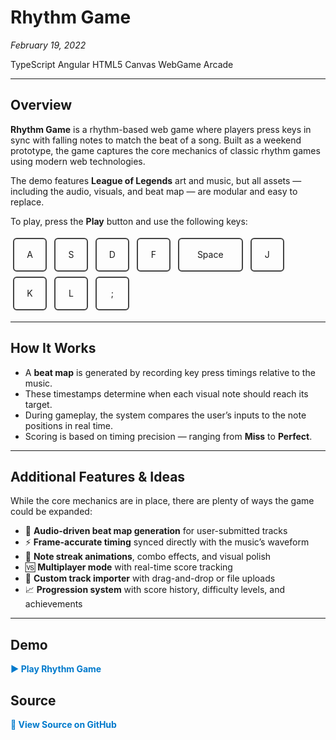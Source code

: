 # Rhythm Game 
*February 19, 2022*  
<div class="tag-list">
  <span class="tag">TypeScript</span>
  <span class="tag">Angular</span>
  <span class="tag">HTML5 Canvas</span>
  <span class="tag">WebGame</span>
  <span class="tag">Arcade</span>
</div>

---

## Overview

**Rhythm Game** is a rhythm-based web game where players press keys in sync with falling notes to match the beat of a song. Built as a weekend prototype, the game captures the core mechanics of classic rhythm games using modern web technologies.

The demo features **League of Legends** art and music, but all assets — including the audio, visuals, and beat map — are modular and easy to replace.

To play, press the **Play** button and use the following keys:

<span style="display:inline-flex; align-items:center; justify-content:center; width:50px; height:50px; border:2px solid #444; border-radius:6px; margin:4px;">A</span>
<span style="display:inline-flex; align-items:center; justify-content:center; width:50px; height:50px; border:2px solid #444; border-radius:6px; margin:4px;">S</span>
<span style="display:inline-flex; align-items:center; justify-content:center; width:50px; height:50px; border:2px solid #444; border-radius:6px; margin:4px;">D</span>
<span style="display:inline-flex; align-items:center; justify-content:center; width:50px; height:50px; border:2px solid #444; border-radius:6px; margin:4px;">F</span>
<span style="display:inline-flex; align-items:center; justify-content:center; width:100px; height:50px; border:2px solid #444; border-radius:6px; margin:4px;">Space</span>
<span style="display:inline-flex; align-items:center; justify-content:center; width:50px; height:50px; border:2px solid #444; border-radius:6px; margin:4px;">J</span>
<span style="display:inline-flex; align-items:center; justify-content:center; width:50px; height:50px; border:2px solid #444; border-radius:6px; margin:4px;">K</span>
<span style="display:inline-flex; align-items:center; justify-content:center; width:50px; height:50px; border:2px solid #444; border-radius:6px; margin:4px;">L</span>
<span style="display:inline-flex; align-items:center; justify-content:center; width:50px; height:50px; border:2px solid #444; border-radius:6px; margin:4px;">;</span>

---

## How It Works

- A **beat map** is generated by recording key press timings relative to the music.
- These timestamps determine when each visual note should reach its target.
- During gameplay, the system compares the user’s inputs to the note positions in real time.
- Scoring is based on timing precision — ranging from **Miss** to **Perfect**.

---

## Additional Features & Ideas

While the core mechanics are in place, there are plenty of ways the game could be expanded:

- 🧠 **Audio-driven beat map generation** for user-submitted tracks  
- ⚡ **Frame-accurate timing** synced directly with the music’s waveform  
- 🎨 **Note streak animations**, combo effects, and visual polish  
- 🆚 **Multiplayer mode** with real-time score tracking  
- 🎵 **Custom track importer** with drag-and-drop or file uploads  
- 📈 **Progression system** with score history, difficulty levels, and achievements

---

## Demo  
<a href="./demo/rhythm-game" style="text-decoration: none; color: #007acc; font-weight: bold;">▶️ Play Rhythm Game</a>

## Source  
<a href="https://github.com/JLSeto/jimmyset0/tree/master/src/app/beat-music" target="__blank" style="text-decoration: none; color: #007acc; font-weight: bold;">📁 View Source on GitHub</a>
